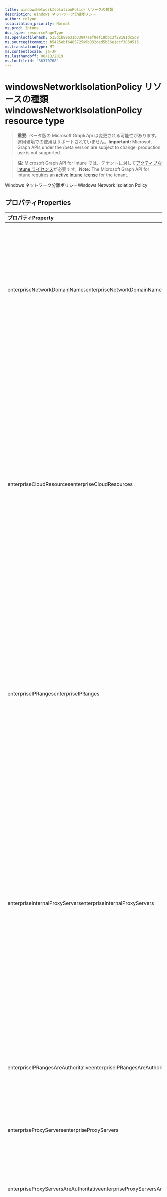 ```yaml
---
title: windowsNetworkIsolationPolicy リソースの種類
description: Windows ネットワーク分離ポリシー
author: rolyon
localization_priority: Normal
ms.prod: Intune
doc_type: resourcePageType
ms.openlocfilehash: 515d1b89631b33907aef0ef19bbc3f28181dc5d8
ms.sourcegitcommit: b5425ebf648572569b032ded5b56e1dcf3830515
ms.translationtype: MT
ms.contentlocale: ja-JP
ms.lasthandoff: 08/13/2019
ms.locfileid: "36370768"
---
```

# <a name="windowsnetworkisolationpolicy-resource-type"></a><span data-ttu-id="da896-103">windowsNetworkIsolationPolicy リソースの種類</span><span class="sxs-lookup"><span data-stu-id="da896-103">windowsNetworkIsolationPolicy resource type</span></span>

> <span data-ttu-id="da896-104">**重要:** ベータ版の Microsoft Graph Api は変更される可能性があります。運用環境での使用はサポートされていません。</span><span class="sxs-lookup"><span data-stu-id="da896-104">**Important:** Microsoft Graph APIs under the /beta version are subject to change; production use is not supported.</span></span>

> <span data-ttu-id="da896-105">**注:** Microsoft Graph API for Intune では、テナントに対して[アクティブな intune ライセンス](https://go.microsoft.com/fwlink/?linkid=839381)が必要です。</span><span class="sxs-lookup"><span data-stu-id="da896-105">**Note:** The Microsoft Graph API for Intune requires an [active Intune license](https://go.microsoft.com/fwlink/?linkid=839381) for the tenant.</span></span>

<span data-ttu-id="da896-106">Windows ネットワーク分離ポリシー</span><span class="sxs-lookup"><span data-stu-id="da896-106">Windows Network Isolation Policy</span></span>

## <a name="properties"></a><span data-ttu-id="da896-107">プロパティ</span><span class="sxs-lookup"><span data-stu-id="da896-107">Properties</span></span>
|<span data-ttu-id="da896-108">プロパティ</span><span class="sxs-lookup"><span data-stu-id="da896-108">Property</span></span>|<span data-ttu-id="da896-109">型</span><span class="sxs-lookup"><span data-stu-id="da896-109">Type</span></span>|<span data-ttu-id="da896-110">説明</span><span class="sxs-lookup"><span data-stu-id="da896-110">Description</span></span>|
|:---|:---|:---|
|<span data-ttu-id="da896-111">enterpriseNetworkDomainNames</span><span class="sxs-lookup"><span data-stu-id="da896-111">enterpriseNetworkDomainNames</span></span>|<span data-ttu-id="da896-112">文字列コレクション</span><span class="sxs-lookup"><span data-stu-id="da896-112">String collection</span></span>|<span data-ttu-id="da896-113">これは、エンタープライズの境界を構成するドメインのリストです。</span><span class="sxs-lookup"><span data-stu-id="da896-113">This is the list of domains that comprise the boundaries of the enterprise.</span></span> <span data-ttu-id="da896-114">デバイスに送信されるこれらのドメインのいずれかのデータは、エンタープライズデータとして保護されています。</span><span class="sxs-lookup"><span data-stu-id="da896-114">Data from one of these domains that is sent to a device will be considered enterprise data and protected.</span></span> <span data-ttu-id="da896-115">これらの場所は、エンタープライズデータの共有先として安全であると見なされます。</span><span class="sxs-lookup"><span data-stu-id="da896-115">These locations will be considered a safe destination for enterprise data to be shared to.</span></span>|
|<span data-ttu-id="da896-116">enterpriseCloudResources</span><span class="sxs-lookup"><span data-stu-id="da896-116">enterpriseCloudResources</span></span>|<span data-ttu-id="da896-117">[proxiedDomain](../resources/intune-shared-proxieddomain.md) コレクション</span><span class="sxs-lookup"><span data-stu-id="da896-117">[proxiedDomain](../resources/intune-shared-proxieddomain.md) collection</span></span>|<span data-ttu-id="da896-118">クラウドでホストされている、保護する必要があるエンタープライズリソースドメインの一覧が含まれています。</span><span class="sxs-lookup"><span data-stu-id="da896-118">Contains a list of enterprise resource domains hosted in the cloud that need to be protected.</span></span> <span data-ttu-id="da896-119">これらのリソースへの接続は、エンタープライズ データと見なされます。</span><span class="sxs-lookup"><span data-stu-id="da896-119">Connections to these resources are considered enterprise data.</span></span> <span data-ttu-id="da896-120">プロキシがクラウド リソースとペアリング済みの場合、クラウド リソースへのトラフィックは、指定されたプロキシ サーバー (ポート 80) を介してエンタープライズ ネットワーク経由でルーティングされます。</span><span class="sxs-lookup"><span data-stu-id="da896-120">If a proxy is paired with a cloud resource, traffic to the cloud resource will be routed through the enterprise network via the denoted proxy server (on Port 80).</span></span> <span data-ttu-id="da896-121">この目的で使用されるプロキシサーバーも、EnterpriseInternalProxyServers ポリシーを使用して構成する必要があります。</span><span class="sxs-lookup"><span data-stu-id="da896-121">A proxy server used for this purpose must also be configured using the EnterpriseInternalProxyServers policy.</span></span> <span data-ttu-id="da896-122">このコレクションには、最大で 500 個の要素を含めることができます。</span><span class="sxs-lookup"><span data-stu-id="da896-122">This collection can contain a maximum of 500 elements.</span></span>|
|<span data-ttu-id="da896-123">enterpriseIPRanges</span><span class="sxs-lookup"><span data-stu-id="da896-123">enterpriseIPRanges</span></span>|<span data-ttu-id="da896-124">[ipRange](../resources/intune-shared-iprange.md) コレクション</span><span class="sxs-lookup"><span data-stu-id="da896-124">[ipRange](../resources/intune-shared-iprange.md) collection</span></span>|<span data-ttu-id="da896-125">エンタープライズ ネットワーク内のコンピューターを定義するエンタープライズ IP の範囲を設定します。</span><span class="sxs-lookup"><span data-stu-id="da896-125">Sets the enterprise IP ranges that define the computers in the enterprise network.</span></span> <span data-ttu-id="da896-126">これらのコンピューターからのデータはエンタープライズの一部と見なされ、保護されます。</span><span class="sxs-lookup"><span data-stu-id="da896-126">Data that comes from those computers will be considered part of the enterprise and protected.</span></span> <span data-ttu-id="da896-127">これらの場所は、エンタープライズデータの共有先として安全であると見なされます。</span><span class="sxs-lookup"><span data-stu-id="da896-127">These locations will be considered a safe destination for enterprise data to be shared to.</span></span> <span data-ttu-id="da896-128">このコレクションには、最大で 500 個の要素を含めることができます。</span><span class="sxs-lookup"><span data-stu-id="da896-128">This collection can contain a maximum of 500 elements.</span></span>|
|<span data-ttu-id="da896-129">enterpriseInternalProxyServers</span><span class="sxs-lookup"><span data-stu-id="da896-129">enterpriseInternalProxyServers</span></span>|<span data-ttu-id="da896-130">文字列コレクション</span><span class="sxs-lookup"><span data-stu-id="da896-130">String collection</span></span>|<span data-ttu-id="da896-131">これは、内部プロキシ サーバーのコンマ区切りのリストです。</span><span class="sxs-lookup"><span data-stu-id="da896-131">This is the comma-separated list of internal proxy servers.</span></span> <span data-ttu-id="da896-132">例: "157.54.14.28, 157.54.11.118, 10.202.14.167, 157.53.14.163, 157.69.210.59"。</span><span class="sxs-lookup"><span data-stu-id="da896-132">For example, "157.54.14.28, 157.54.11.118, 10.202.14.167, 157.53.14.163, 157.69.210.59".</span></span> <span data-ttu-id="da896-133">これらのプロキシは、管理者により、インターネット上の特定のリソースに接続するように構成されています。</span><span class="sxs-lookup"><span data-stu-id="da896-133">These proxies have been configured by the admin to connect to specific resources on the Internet.</span></span> <span data-ttu-id="da896-134">それらはエンタープライズ ネットワークの場所にあると見なされます。</span><span class="sxs-lookup"><span data-stu-id="da896-134">They are considered to be enterprise network locations.</span></span> <span data-ttu-id="da896-135">プロキシは、EnterpriseCloudResources ポリシーを構成する場合にのみ使用され、これらのプロキシを介して一致するクラウドリソースにトラフィックを強制します。</span><span class="sxs-lookup"><span data-stu-id="da896-135">The proxies are only leveraged in configuring the EnterpriseCloudResources policy to force traffic to the matched cloud resources through these proxies.</span></span>|
|<span data-ttu-id="da896-136">enterpriseIPRangesAreAuthoritative</span><span class="sxs-lookup"><span data-stu-id="da896-136">enterpriseIPRangesAreAuthoritative</span></span>|<span data-ttu-id="da896-137">Boolean</span><span class="sxs-lookup"><span data-stu-id="da896-137">Boolean</span></span>|<span data-ttu-id="da896-138">構成済みのリストを承諾し、ヒューリスティックを使用した他のサブネットの検索を行わないよう、クライアントに指示するブール値。</span><span class="sxs-lookup"><span data-stu-id="da896-138">Boolean value that tells the client to accept the configured list and not to use heuristics to attempt to find other subnets.</span></span> <span data-ttu-id="da896-139">既定値は false です。</span><span class="sxs-lookup"><span data-stu-id="da896-139">Default is false.</span></span>|
|<span data-ttu-id="da896-140">enterpriseProxyServers</span><span class="sxs-lookup"><span data-stu-id="da896-140">enterpriseProxyServers</span></span>|<span data-ttu-id="da896-141">文字列コレクション</span><span class="sxs-lookup"><span data-stu-id="da896-141">String collection</span></span>|<span data-ttu-id="da896-142">これは、プロキシ サーバーのリストです。</span><span class="sxs-lookup"><span data-stu-id="da896-142">This is a list of proxy servers.</span></span> <span data-ttu-id="da896-143">この一覧にないサーバーは、非エンタープライズとみなされます。</span><span class="sxs-lookup"><span data-stu-id="da896-143">Any server not on this list is considered non-enterprise.</span></span>|
|<span data-ttu-id="da896-144">enterpriseProxyServersAreAuthoritative</span><span class="sxs-lookup"><span data-stu-id="da896-144">enterpriseProxyServersAreAuthoritative</span></span>|<span data-ttu-id="da896-145">Boolean</span><span class="sxs-lookup"><span data-stu-id="da896-145">Boolean</span></span>|<span data-ttu-id="da896-146">プロキシの構成済みリストを承諾し、他の作業プロキシの検出を試みないよう、クライアントに指示するブール値。</span><span class="sxs-lookup"><span data-stu-id="da896-146">Boolean value that tells the client to accept the configured list of proxies and not try to detect other work proxies.</span></span> <span data-ttu-id="da896-147">既定値は false です</span><span class="sxs-lookup"><span data-stu-id="da896-147">Default is false</span></span>|
|<span data-ttu-id="da896-148">neutralDomainResources</span><span class="sxs-lookup"><span data-stu-id="da896-148">neutralDomainResources</span></span>|<span data-ttu-id="da896-149">文字列コレクション</span><span class="sxs-lookup"><span data-stu-id="da896-149">String collection</span></span>|<span data-ttu-id="da896-150">作業または個人のリソースに使用できるドメイン名のリスト。</span><span class="sxs-lookup"><span data-stu-id="da896-150">List of domain names that can used for work or personal resource.</span></span>|

## <a name="relationships"></a><span data-ttu-id="da896-151">リレーションシップ</span><span class="sxs-lookup"><span data-stu-id="da896-151">Relationships</span></span>
<span data-ttu-id="da896-152">なし</span><span class="sxs-lookup"><span data-stu-id="da896-152">None</span></span>

## <a name="json-representation"></a><span data-ttu-id="da896-153">JSON 表記</span><span class="sxs-lookup"><span data-stu-id="da896-153">JSON Representation</span></span>
<span data-ttu-id="da896-154">以下は、リソースの JSON 表記です。</span><span class="sxs-lookup"><span data-stu-id="da896-154">Here is a JSON representation of the resource.</span></span>
<!-- {
  "blockType": "resource",
  "@odata.type": "microsoft.graph.windowsNetworkIsolationPolicy"
}
-->
``` json
{
  "@odata.type": "#microsoft.graph.windowsNetworkIsolationPolicy",
  "enterpriseNetworkDomainNames": [
    "String"
  ],
  "enterpriseCloudResources": [
    {
      "@odata.type": "microsoft.graph.proxiedDomain",
      "ipAddressOrFQDN": "String",
      "proxy": "String"
    }
  ],
  "enterpriseIPRanges": [
    {
      "@odata.type": "microsoft.graph.iPv6Range",
      "lowerAddress": "String",
      "upperAddress": "String"
    }
  ],
  "enterpriseInternalProxyServers": [
    "String"
  ],
  "enterpriseIPRangesAreAuthoritative": true,
  "enterpriseProxyServers": [
    "String"
  ],
  "enterpriseProxyServersAreAuthoritative": true,
  "neutralDomainResources": [
    "String"
  ]
}
```



